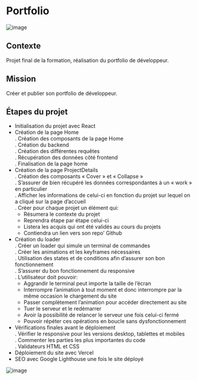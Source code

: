# Portfolio

![image](portfolioAccueil.png)

## Contexte
Projet final de la formation, réalisation du portfolio de développeur.

## Mission
Créer et publier son portfolio de développeur.

## Étapes du projet
- Initialisation du projet avec React
- Création de la page Home<br>
  . Création des composants de la page Home<br>
  . Création du backend<br>
  . Création des différentes requêtes<br>
  . Récupération des données côté frontend<br>
  . Finalisation de la page home<br>
- Création de la page ProjectDetails<br>
  . Création des composants « Cover » et « Collapse »<br>
  . S’assurer de bien récupéré les données correspondantes à un « work » en particulier<br>
  . Afficher les informations de celui-ci en fonction du projet sur lequel on a cliqué sur la page d’accueil<br>
  . Créer pour chaque projet un élément qui:<br>
  - Résumera le contexte du projet<br>
  - Reprendra étape par étape celui-ci<br>
  - Listera les acquis qui ont été validés au cours du projets<br>
  - Contiendra un lien vers son repo’ Github
- Création du loader<br>
  . Créer un loader qui simule un terminal de commandes<br>
  . Créer les animations et les keyframes nécessaires<br>
  . Utilisation des states et de conditions afin d’assurer son bon fonctionnement<br>
  . S’assurer du bon fonctionnement du responsive<br>
  . L’utilisateur doit pouvoir:<br>
  - Aggrandir le terminal peut importe la taille de l’écran<br>
  - Interrompre l’animation à tout moment et donc interrompre par la même occasion le chargement du site<br>
  - Passer complètement l’animation pour accéder directement au site<br>
  - Tuer le serveur et le redémarrer<br>
  - Avoir la possibilité de relancer le serveur une fois celui-ci fermé<br>
  - Pouvoir répéter ces opérations en boucle sans dysfonctionnement 
- Vérifications finales avant le déploiement<br>
  . Vérifier le responsive pour les versions desktop, tablettes et mobiles<br>
  . Commenter les parties les plus importantes du code<br>
  . Validateurs HTML et CSS
- Déploiement du site avec Vercel
- SEO avec Google Lighthouse une fois le site déployé 

![image](loaderPortfolio.png)
